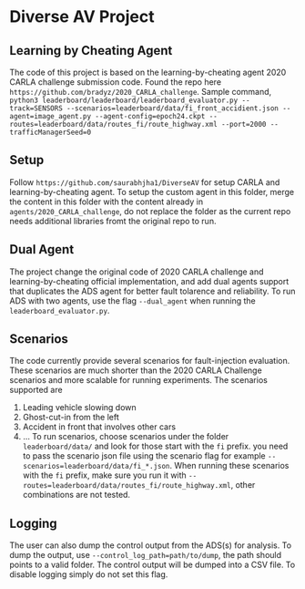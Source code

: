 # Diverse AV Project
## Learning by Cheating Agent
The code of this project is based on the learning-by-cheating agent 2020 CARLA challenge submission code. Found the repo here `https://github.com/bradyz/2020_CARLA_challenge`. Sample command, `python3 leaderboard/leaderboard/leaderboard_evaluator.py --track=SENSORS --scenarios=leaderboard/data/fi_front_accidient.json --agent=image_agent.py --agent-config=epoch24.ckpt --routes=leaderboard/data/routes_fi/route_highway.xml --port=2000 --trafficManagerSeed=0`

## Setup
Follow `https://github.com/saurabhjha1/DiverseAV` for setup CARLA and learning-by-cheating agent. To setup the custom agent in this folder, merge the content in this folder with the content already in `agents/2020_CARLA_challenge`, do not replace the folder as the current repo needs additional libraries fromt the original repo to run. 

## Dual Agent
The project change the original code of 2020 CARLA challenge and learning-by-cheating official implementation, and add dual agents support that duplicates the ADS agent for better fault tolarence and reliability. To run ADS with two agents, use the flag `--dual_agent` when running the `leaderboard_evaluator.py`.


## Scenarios
The code currently provide several scenarios for fault-injection evaluation. These scenarios are much shorter than the 2020 CARLA Challenge scenarios and more scalable for running experiments. The scenarios supported are
1. Leading vehicle slowing down 
2. Ghost-cut-in from the left
3. Accident in front that involves other cars
4. ...
To run scenarios, choose scenarios under the folder `leaderboard/data/` and look for those start with the `fi` prefix. you need to pass the scenario json file using the scenario flag for example `--scenarios=leaderboard/data/fi_*.json`. When running these scenarios with the `fi` prefix, make sure you run it with `--routes=leaderboard/data/routes_fi/route_highway.xml`, other combinations are not tested.

## Logging
The user can also dump the control output from the ADS(s) for analysis. To dump the output, use `--control_log_path=path/to/dump`, the path should points to a valid folder. The control output will be dumped into a CSV file. To disable logging simply do not set this flag. 